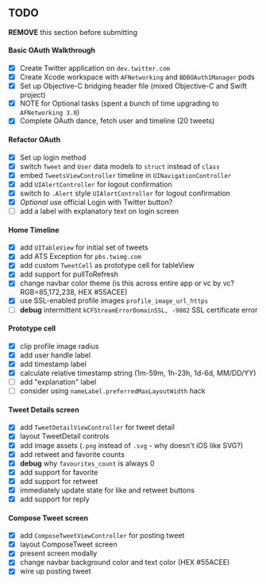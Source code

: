## TODO

**REMOVE** this section before submitting

#### Basic OAuth Walkthrough
- [x] Create Twitter application on `dev.twitter.com`
- [x] Create Xcode workspace with `AFNetworking` and `BDBOAuth1Manager` pods
- [x] Set up Objective-C bridging header file (mixed Objective-C and Swift project)
- [x] NOTE for Optional tasks (spent a bunch of time upgrading to `AFNetworking 3.0`)
- [x] Complete OAuth dance, fetch user and timeline (20 tweets)

#### Refactor OAuth
- [x] Set up login method
- [x] switch `Tweet` and `User` data models to `struct` instead of `class`
- [x] embed `TweetsViewController` timeline in `UINavigationController`
- [x] add `UIAlertController` for logout confirmation
- [x] switch to `.Alert` style `UIAlertController` for logout confirmation
- [x] *Optional* use official Login with Twitter button?
- [ ] add a label with explanatory text on login screen

#### Home Timeline
- [x] add `UITableView` for initial set of tweets
- [x] add ATS Exception for `pbs.twimg.com`
- [x] add custom `TweetCell` as prototype cell for tableView
- [x] add support for pullToRefresh
- [x] change navbar color theme (is this across entire app or vc by vc? RGB=85,172,238, HEX #55ACEE)
- [x] use SSL-enabled profile images `profile_image_url_https`
- [ ] **debug** intermittent `kCFStreamErrorDomainSSL, -9802` SSL certificate error

#### Prototype cell
- [x] clip profile image radius
- [x] add user handle label
- [x] add timestamp label
- [x] calculate relative timestamp string (1m-59m, 1h-23h, 1d-6d, MM/DD/YY)
- [ ] add "explanation" label
- [ ] consider using `nameLabel.preferredMaxLayoutWidth` hack

#### Tweet Details screen
- [x] add `TweetDetailViewController` for tweet detail
- [x] layout TweetDetail controls
- [x] add image assets (`.png` instead of `.svg` - why doesn't iOS like SVG?)
- [x] add retweet and favorite counts
- [x] **debug** why `favourites_count` is always 0
- [x] add support for favorite
- [x] add support for retweet
- [x] immediately update state for like and retweet buttons
- [x] add support for reply

#### Compose Tweet screen
- [x] add `ComposeTweetViewController` for posting tweet
- [x] layout ComposeTweet screen
- [x] present screen modally
- [x] change navbar background color and text color (HEX #55ACEE)
- [x] wire up posting tweet
